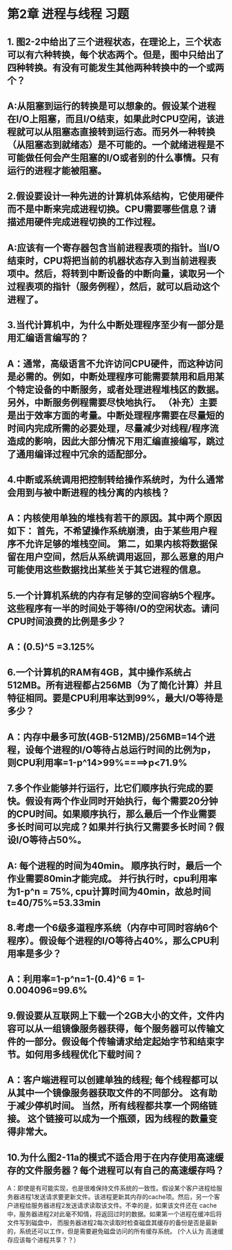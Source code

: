 # 第2章 进程与线程 习题
## 1.  图2-2中给出了三个进程状态，在理论上，三个状态可以有六种转换，每个状态两个。但是，图中只给出了四种转换。有没有可能发生其他两种转换中的一个或两个？
A:从阻塞到运行的转换是可以想象的。假设某个进程在I/O上阻塞，而且I/O结束，如果此时CPU空闲，该进程就可以从阻塞态直接转到运行态。而另外一种转换（从阻塞态到就绪态）是不可能的。一个就绪进程是不可能做任何会产生阻塞的I/O或者别的什么事情。只有运行的进程才能被阻塞。
---
## 2.假设要设计一种先进的计算机体系结构，它使用硬件而不是中断来完成进程切换。CPU需要哪些信息？请描述用硬件完成进程切换的工作过程。
A:应该有一个寄存器包含当前进程表项的指针。当I/O结束时，CPU将把当前的机器状态存入到当前进程表项中。然后，将转到中断设备的中断向量，读取另一个过程表项的指针（服务例程），然后，就可以启动这个进程了。
---
## 3.当代计算机中，为什么中断处理程序至少有一部分是用汇编语言编写的？
A：通常，高级语言不允许访问CPU硬件，而这种访问是必需的。例如，中断处理程序可能需要禁用和启用某个特定设备的中断服务，或者处理进程堆栈区的数据。另外，中断服务例程需要尽快地执行。
（补充）主要是出于效率方面的考量。中断处理程序需要在尽量短的时间内完成所需的必要处理，尽量减少对线程/程序流造成的影响，因此大部分情况下用汇编直接编写，跳过了通用编译过程中冗余的适配部分。
---
## 4.中断或系统调用把控制转给操作系统时，为什么通常会用到与被中断进程的栈分离的内核栈？
A：内核使用单独的堆栈有若干的原因。其中两个原因如下：
	首先，不希望操作系统崩溃，由于某些用户程序不允许足够的堆栈空间。
	第二，如果内核将数据保留在用户空间，然后从系统调用返回，那么恶意的用户可能使用这些数据找出某些关于其它进程的信息。
---
## 5.一个计算机系统的内存有足够的空间容纳5个程序。这些程序有一半的时间处于等待I/O的空闲状态。请问CPU时间浪费的比例是多少？
A：(0.5)^5 =3.125%
---
## 6.一个计算机的RAM有4GB，其中操作系统占512MB。所有进程都占256MB（为了简化计算）并且特征相同。要是CPU利用率达到99%，最大I/O等待是多少？
A：内存中最多可放(4GB-512MB)/256MB=14个进程，设每个进程的I/O等待占总运行时间的比例为p，则CPU利用率=1-p^14>99%====>p<71.9%
---
## 7.多个作业能够并行运行，比它们顺序执行完成的要快。假设有两个作业同时开始执行，每个需要20分钟的CPU时间。如果顺序执行，那么最后一个作业需要多长时间可以完成？如果并行执行又需要多长时间？假设I/O等待占50%。
A: 每个进程的时间为40min。
顺序执行时，最后一个作业需要80min才能完成。
并行执行时，cpu利用率为1-p^n = 75%, cpu计算时间为40min，故总时间 t=40/75%=53.33min
---
## 8.考虑一个6级多道程序系统（内存中可同时容纳6个程序）。假设每个进程的I/O等待占40%，那么CPU利用率是多少？
A：利用率=1-p^n=1-(0.4)^6 = 1-0.004096=99.6%
---
## 9.假设要从互联网上下载一个2GB大小的文件，文件内容可以从一组镜像服务器获得，每个服务器可以传输文件的一部分。假设每个传输请求给定起始字节和结束字节。如何用多线程优化下载时间？
A：客户端进程可以创建单独的线程; 每个线程都可以从其中一个镜像服务器获取文件的不同部分。 这有助于减少停机时间。 当然，所有线程都共享一个网络链接。 这个链接可以成为一个瓶颈，因为线程的数量变得非常大。
---
## 10.为什么图2-11a的模式不适合用于在内存使用高速缓存的文件服务器？每个进程可以有自己的高速缓存吗？
A：即使是有可能实现，也是很难保持文件系统的一致性。假设某个客户进程给服务器进程1发送请求要更新文件。该进程更新其内存的cache项。然后，另一个客户进程给服务器进程2发送请求读取该文件。不幸的是，如果该文件还在 cache中，服务器进程2对此毫不知情，将返回过时的数据。如果第一个进程在缓冲后将文件写到磁盘中， 而服务器进程2每次读取时检查磁盘其缓存的备份是否是最新的，系统还可以工作，但是需要避免磁盘访问的所有缓存系统。
(个人认为 高速缓存应该每个进程共享？？）

